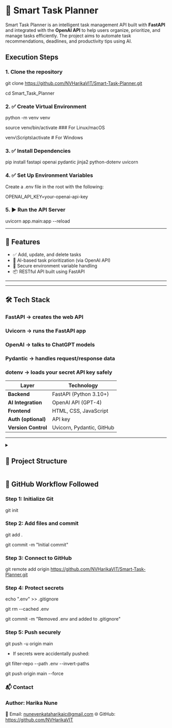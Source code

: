 # 🧠 Smart Task Planner

Smart Task Planner is an intelligent task management API built with **FastAPI** and integrated with the **OpenAI API** to help users organize, prioritize, and manage tasks efficiently. 
The project aims to automate task recommendations, deadlines, and productivity tips using AI.

## Execution Steps

### 1.	Clone the repository
git clone https://github.com/NVHarikaVIT/Smart-Task-Planner.git

cd Smart_Task_Planner

### 2. ✅ Create Virtual Environment
python -m venv venv

source venv/bin/activate        ### For Linux/macOS

venv\Scripts\activate           # For Windows

### 3. ✅ Install Dependencies
pip install fastapi openai pydantic jinja2 python-dotenv uvicorn

### 4. ✅ Set Up Environment Variables
Create a .env file in the root with the following:

OPENAI_API_KEY=your-openai-api-key

### 5. ▶️ Run the API Server

uvicorn app.main:app --reload

---

## 🚀 Features

- ✅ Add, update, and delete tasks
- 🧠 AI-based task prioritization (via OpenAI API)
- 🔐 Secure environment variable handling
- 📦 RESTful API built using FastAPI

---

---
## 🛠️ Tech Stack

### FastAPI → creates the web API

### Uvicorn → runs the FastAPI app

### OpenAI → talks to ChatGPT models

### Pydantic → handles request/response data

### dotenv → loads your secret API key safely

| Layer          | Technology              |
|----------------|--------------------------|
| **Backend**     | FastAPI (Python 3.10+)   |
| **AI Integration** | OpenAI API (GPT-4)       |
| **Frontend**    | HTML, CSS, JavaScript |
| **Auth (optional)** | API key |
| **Version Control**       | Uvicorn, Pydantic, GitHub |

---

<details> 
  <summary>
    <h2> 📁 <b> Project Structure </b> </h2>
  </summary>
Smart_Task_Planner/
  
├── templates/

│ └── index.html

├── .env # Secret keys and configs

├── .gitignore

├── README.md

└── file.py # FastAPI entry point
</details>


## 📌 GitHub Workflow Followed
### Step 1: Initialize Git
git init

### Step 2: Add files and commit
git add .

git commit -m "Initial commit"

### Step 3: Connect to GitHub
git remote add origin https://github.com/NVHarikaVIT/Smart-Task-Planner.git

### Step 4: Protect secrets
echo ".env" >> .gitignore

git rm --cached .env

git commit -m "Removed .env and added to .gitignore"

### Step 5: Push securely
git push -u origin main

- If secrets were accidentally pushed:

git filter-repo --path .env --invert-paths

git push origin main --force


### 📬 Contact

### Author: Harika Nune
📧 Email: nunevenkataharikaic@gmail.com
🌐 GitHub: https://github.com/NVHarikaVIT
